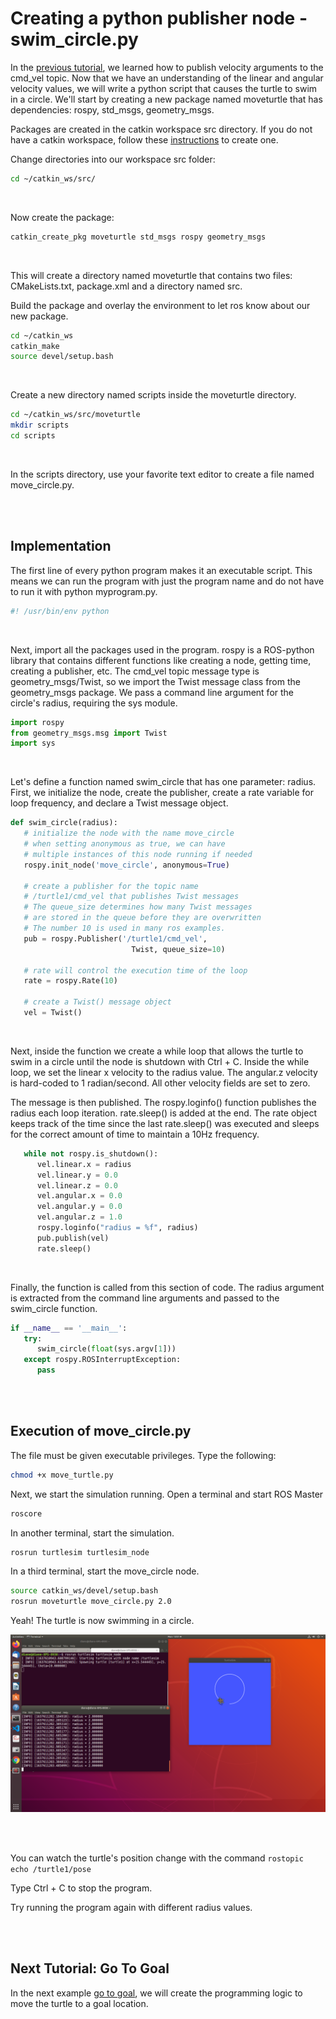 # Creating a python publisher node - swim_circle.py

In the [previous tutorial](publish_cmd_vel.md), we learned how to publish velocity arguments to the cmd_vel topic. Now that we have an understanding of the linear and angular velocity values, we will write a python script that causes the turtle to swim in a circle. We'll start by creating a new package named moveturtle that has dependencies: rospy, std_msgs, geometry_msgs.

Packages are created in the catkin workspace src directory. If you do not have a catkin workspace, follow these [instructions](http://wiki.ros.org/catkin/Tutorials/create_a_workspace) to create one.

Change directories into our workspace src folder:

```bash
cd ~/catkin_ws/src/
```

</br>

Now create the package:

```bash
catkin_create_pkg moveturtle std_msgs rospy geometry_msgs
```

</br>

This will create a directory named moveturtle that contains two files: CMakeLists.txt, package.xml and a directory named src.

Build the package and overlay the environment to let ros know about our new package.

```bash
cd ~/catkin_ws
catkin_make
source devel/setup.bash
```

</br>

Create a new directory named scripts inside the moveturtle directory.

```bash
cd ~/catkin_ws/src/moveturtle
mkdir scripts
cd scripts
```

</br>

In the scripts directory, use your favorite text editor to create a file named move_circle.py.

</br></br>

## Implementation

The first line of every python program makes it an executable script. This means we can run the program with just the program name and do not have to run it with python myprogram.py.

```python
#! /usr/bin/env python
```

</br>

Next, import all the packages used in the program. rospy is a ROS-python library that contains different functions like creating a node, getting time, creating a publisher, etc.  The cmd_vel topic message type is geometry_msgs/Twist, so we import the Twist message class from the geometry_msgs package. We pass a command line argument for the circle's radius, requiring the sys module.

```python
import rospy
from geometry_msgs.msg import Twist 
import sys 
```

</br>

Let's define a function named swim_circle that has one parameter: radius. First, we initialize the node, create the publisher, create a rate variable for loop frequency, and declare a Twist message object. 

```python
def swim_circle(radius):
   # initialize the node with the name move_circle
   # when setting anonymous as true, we can have
   # multiple instances of this node running if needed
   rospy.init_node('move_circle', anonymous=True)

   # create a publisher for the topic name 
   # /turtle1/cmd_vel that publishes Twist messages
   # The queue_size determines how many Twist messages
   # are stored in the queue before they are overwritten
   # The number 10 is used in many ros examples.
   pub = rospy.Publisher('/turtle1/cmd_vel', 
                           Twist, queue_size=10)

   # rate will control the execution time of the loop
   rate = rospy.Rate(10)

   # create a Twist() message object
   vel = Twist()
```

</br>

Next, inside the function we create a while loop that allows the turtle to swim in a circle until the node is shutdown with Ctrl + C. Inside the while loop, we set the linear x velocity to the radius value. The angular.z velocity is hard-coded to 1 radian/second. All other velocity fields are set to zero.

The message is then published. The rospy.loginfo() function publishes the radius each loop iteration.
rate.sleep() is added at the end. The rate object keeps track of the time since the last rate.sleep() was executed and sleeps for the correct amount of time to maintain a 10Hz frequency.

```python
   while not rospy.is_shutdown():
      vel.linear.x = radius
      vel.linear.y = 0.0
      vel.linear.z = 0.0
      vel.angular.x = 0.0
      vel.angular.y = 0.0
      vel.angular.z = 1.0
      rospy.loginfo("radius = %f", radius)
      pub.publish(vel)
      rate.sleep()
```

</br>

Finally, the function is called from this section of code. The radius argument is extracted from the command line arguments and passed to the swim_circle function.

```python
if __name__ == '__main__':
   try:
      swim_circle(float(sys.argv[1]))
   except rospy.ROSInterruptException:
      pass 
```

</br></br>

## Execution of move_circle.py

The file must be given executable privileges. Type the following:

```bash
chmod +x move_turtle.py
```

Next, we start the simulation running. Open a terminal and start ROS Master

```bash
roscore
```

In another terminal, start the simulation.

```bash
rosrun turtlesim turtlesim_node
```

In a third terminal, start the move_circle node.

```bash
source catkin_ws/devel/setup.bash
rosrun moveturtle move_circle.py 2.0
```

Yeah! The turtle is now swimming in a circle.

![swim circle](./images/swim_circle.png)

</br></br>

You can watch the turtle's position change with the command ```rostopic echo /turtle1/pose``` 

Type Ctrl + C to stop the program.

Try running the program again with different radius values.

</br></br>

## Next Tutorial: Go To Goal

In the next example [go to goal](go_to_goal.md), we will create the programming logic to move the turtle to a goal location.  
